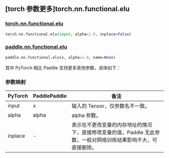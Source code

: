 ## [torch 参数更多]torch.nn.functional.elu

### [torch.nn.functional.elu](https://pytorch.org/docs/1.13/generated/torch.nn.functional.elu.html#torch.nn.functional.elu)

```python
torch.nn.functional.elu(input, alpha=1.0, inplace=False)
```

### [paddle.nn.functional.elu](https://www.paddlepaddle.org.cn/documentation/docs/zh/api/paddle/nn/functional/elu_cn.html)

```python
paddle.nn.functional.elu(x, alpha=1.0, name=None)
```

其中 PyTorch 相比 Paddle 支持更多其他参数，具体如下：

### 参数映射

| PyTorch | PaddlePaddle | 备注                                                                                                            |
| ------- | ------------ | --------------------------------------------------------------------------------------------------------------- |
| input   | x            | 输入的 Tensor，仅参数名不一致。                                                                                                 |
| alpha   | alpha        | alpha 参数。                                                                                                    |
| inplace | -            | 表示在不更改变量的内存地址的情况下，直接修改变量的值，Paddle 无此参数，一般对网络训练结果影响不大，可直接删除。 |
